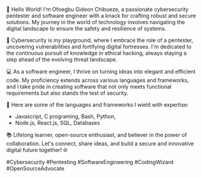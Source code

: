 👋 Hello World! I'm Ofoegbu Gideon Chibueze, a passionate cybersecurity pentester and software engineer with a knack for crafting robust and secure solutions. My journey in the world of technology involves navigating the digital landscape to ensure the safety and resilience of systems.

🔐 Cybersecurity is my playground, where I embrace the role of a pentester, uncovering vulnerabilities and fortifying digital fortresses. I'm dedicated to the continuous pursuit of knowledge in ethical hacking, always staying a step ahead of the evolving threat landscape.

💻 As a software engineer, I thrive on turning ideas into elegant and efficient code. My proficiency extends across various languages and frameworks, and I take pride in creating software that not only meets functional requirements but also stands the test of security.

🚀 Here are some of the languages and frameworks I wield with expertise:
   - Javascript, C programing, Bash, Python,
   - Node.js, React.js, SQL, Databases

📚 Lifelong learner, open-source enthusiast, and believer in the power of collaboration. Let's connect, share ideas, and build a secure and innovative digital future together! 🌐

#Cybersecurity #Pentesting #SoftwareEngineering #CodingWizard #OpenSourceAdvocate
